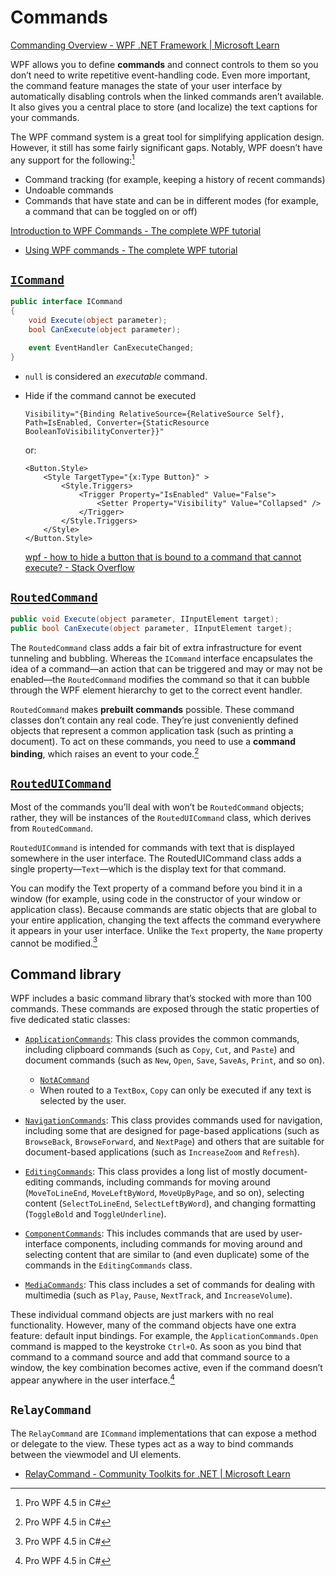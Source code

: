 # Commands
[Commanding Overview - WPF .NET Framework | Microsoft Learn](https://learn.microsoft.com/en-us/dotnet/desktop/wpf/advanced/commanding-overview?view=netframeworkdesktop-4.8)

WPF allows you to define **commands** and connect controls to them so you don’t need to write repetitive event-handling code. Even more important, the command feature manages the state of your user interface by automatically disabling controls when the linked commands aren’t available. It also gives you a central place to store (and localize) the text captions for your commands.

The WPF command system is a great tool for simplifying application design. However, it still has some fairly significant gaps. Notably, WPF doesn’t have any support for the following:[^prowpf]
- Command tracking (for example, keeping a history of recent
commands)
- Undoable commands
- Commands that have state and can be in different modes (for example,
a command that can be toggled on or off)

[Introduction to WPF Commands - The complete WPF tutorial](https://wpf-tutorial.com/commands/introduction/)
- [Using WPF commands - The complete WPF tutorial](https://wpf-tutorial.com/commands/using-commands/)

## [`ICommand`](https://learn.microsoft.com/en-us/dotnet/api/system.windows.input.icommand)
```csharp
public interface ICommand
{
    void Execute(object parameter);
    bool CanExecute(object parameter);

    event EventHandler CanExecuteChanged;
}
```

- `null` is considered an *executable* command.
- Hide if the command cannot be executed

  ```xaml
  Visibility="{Binding RelativeSource={RelativeSource Self}, Path=IsEnabled, Converter={StaticResource BooleanToVisibilityConverter}}"
  ```
  or:
  ```xaml
  <Button.Style>
      <Style TargetType="{x:Type Button}" >
          <Style.Triggers>
              <Trigger Property="IsEnabled" Value="False">
                  <Setter Property="Visibility" Value="Collapsed" />
              </Trigger>
          </Style.Triggers>
      </Style>
  </Button.Style>
  ```

  [wpf - how to hide a button that is bound to a command that cannot execute? - Stack Overflow](https://stackoverflow.com/questions/3945026/how-to-hide-a-button-that-is-bound-to-a-command-that-cannot-execute)

## [`RoutedCommand`](https://learn.microsoft.com/en-us/dotnet/api/system.windows.input.routedcommand)
```csharp
public void Execute(object parameter, IInputElement target);
public bool CanExecute(object parameter, IInputElement target);
```

The `RoutedCommand` class adds a fair bit of extra infrastructure for event tunneling and bubbling. Whereas the `ICommand` interface encapsulates the idea of a command—an action that can be triggered and may or may not be enabled—the `RoutedCommand` modifies the command so that it can bubble through the WPF element hierarchy to get to the correct event handler.

`RoutedCommand` makes **prebuilt commands** possible. These command classes don’t contain any real code. They’re just conveniently defined objects that represent a common application task (such as printing a document). To act on these commands, you need to use a **command binding**, which raises an event to your code.[^prowpf]

## [`RoutedUICommand`](https://learn.microsoft.com/en-us/dotnet/api/system.windows.input.routeduicommand)
Most of the commands you’ll deal with won’t be `RoutedCommand` objects; rather, they will be instances of the `RoutedUICommand` class, which derives from `RoutedCommand`.

`RoutedUICommand` is intended for commands with text that is displayed somewhere in the user interface. The RoutedUICommand class adds a single
property—`Text`—which is the display text for that command.

You can modify the Text property of a command before you bind it in a window (for example, using code in the constructor of your window or application class). Because commands are static objects that are global to your entire application, changing the text affects the command everywhere it appears in your user interface. Unlike the `Text` property, the `Name` property cannot be modified.[^prowpf]

## Command library
WPF includes a basic command library that’s stocked with more than 100 commands. These commands are exposed through the static properties of five dedicated static classes:

- [`ApplicationCommands`](https://learn.microsoft.com/en-us/dotnet/api/system.windows.input.applicationcommands): This class provides the common commands, including clipboard commands (such as `Copy`, `Cut`, and `Paste`) and document commands (such as `New`, `Open`, `Save`, `SaveAs`, `Print`, and so on).
  - [`NotACommand`](https://learn.microsoft.com/en-us/dotnet/api/system.windows.input.applicationcommands.notacommand?view=windowsdesktop-8.0)
  - When routed to a `TextBox`, `Copy` can only be executed if any text is selected by the user.

- [`NavigationCommands`](https://learn.microsoft.com/en-us/dotnet/api/system.windows.input.navigationcommands): This class provides commands used for navigation, including some that are designed for page-based applications (such as `BrowseBack`, `BrowseForward`, and `NextPage`) and others that are suitable for document-based applications (such as `IncreaseZoom` and `Refresh`).

- [`EditingCommands`](https://learn.microsoft.com/en-us/dotnet/api/system.windows.documents.editingcommands): This class provides a long list of mostly document-editing commands, including commands for moving around (`MoveToLineEnd`, `MoveLeftByWord`, `MoveUpByPage`, and so on), selecting content (`SelectToLineEnd`, `SelectLeftByWord`), and changing formatting (`ToggleBold` and `ToggleUnderline`).

- [`ComponentCommands`](https://learn.microsoft.com/en-us/dotnet/api/system.windows.input.componentcommands): This includes commands that are used by user-interface components, including commands for moving around and selecting content that are similar to (and even duplicate) some of the commands in the `EditingCommands` class.

- [`MediaCommands`](https://learn.microsoft.com/en-us/dotnet/api/system.windows.input.mediacommands): This class includes a set of commands for dealing with multimedia (such as `Play`, `Pause`, `NextTrack`, and `IncreaseVolume`).

These individual command objects are just markers with no real functionality. However, many of the command objects have one extra feature: default input bindings. For example, the `ApplicationCommands.Open` command is mapped to the keystroke `Ctrl+O`. As soon as you bind that command to a command source and add that command source to a window, the key combination becomes active, even if the command doesn’t appear anywhere in the user interface.[^prowpf]

## `RelayCommand`
The `RelayCommand` are `ICommand` implementations that can expose a method or delegate to the view. These types act as a way to bind commands between the viewmodel and UI elements.

- [RelayCommand - Community Toolkits for .NET | Microsoft Learn](https://learn.microsoft.com/en-us/dotnet/communitytoolkit/mvvm/relaycommand)


[^prowpf]: Pro WPF 4.5 in C#